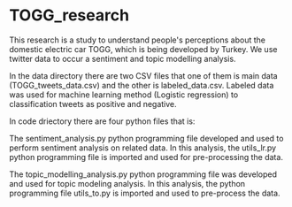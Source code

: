 # TOGG_research
This research is a study to understand people's perceptions about the domestic electric car TOGG, which is being developed by Turkey. We use twitter data to occur a sentiment and topic modelling analysis.

In the data directory there are two CSV files that one of them is main data (TOGG_tweets_data.csv) and the other is labeled_data.csv. Labeled data was used for machine learning method (Logistic regression) to classification tweets as positive and negative.

In code driectory there are four python files that is:

The sentiment_analysis.py python programming file developed and used to perform sentiment analysis on related data. In this analysis, the utils_lr.py python programming file is imported and used for pre-processing the data.

The topic_modelling_analysis.py python programming file was developed and used for topic modeling analysis. In this analysis, the python programming file utils_to.py is imported and used to pre-process the data.

